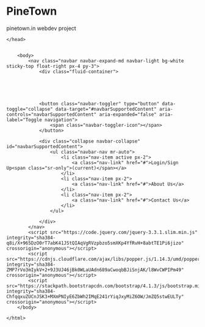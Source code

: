 # PineTown
pinetown.in webdev project


<!DOCTYPE html>
<html lang="en">
    <head>
        <meta charset="utf-8">
        <meta name="viewport" content="width=device-width, initial-scale=1.0, shrink-to-fit=no">
            <!-- for copyright>? check! -->
        <meta name="copyrighted-site-verification" content="09a084fc0be90527">
                <!-- Bootstrap CSS for styling and layout-->
        <link rel="stylesheet" href="https://stackpath.bootstrapcdn.com/bootstrap/4.1.3/css/bootstrap.min.css" integrity="sha384-MCw98/SFnGE8fJT3GXwEOngsV7Zt27NXFoaoApmYm81iuXoPkFOJwJ8ERdknLPMO" crossorigin="anonymous">
                <!--CSS for styling and layout-->
        <link rel="stylesheet" href="style.css" type="text/css">
        <title> PineTown | Home </title>
        
    </head>
    
   
        <body>
            <nav class="navbar navbar-expand-md navbar-light bg-white sticky-top float-right px-4 py-3">
                <div class="fluid-container">
                    
                
                
                
                
                <button class="navbar-toggler" type="button" data-toggle="collapse" data-target="#navbarSupportedContent" aria-controls="navbarSupportedContent" aria-expanded="false" aria-label="Toggle navigation">
                    <span class="navbar-toggler-icon"></span>
                </button>
                
                <div class="collapse navbar-collapse" id="navbarSupportedContent">
                    <ul class="navbar-nav mr-auto">
                        <li class="nav-item active px-2">
                            <a class="nav-link" href="#">Login/Sign Up<span class="sr-only">(current)</span></a>
                        </li>
                        <li class="nav-item px-2">
                            <a class="nav-link" href="#">About Us</a>
                        </li>
                        <li class="nav-item px-2">
                            <a class="nav-link" href="#">Contact Us</a>
                        </li>
                    </ul>
                    
                </div>
            </nav>
            <script src="https://code.jquery.com/jquery-3.3.1.slim.min.js" integrity="sha384-q8i/X+965DzO0rT7abK41JStQIAqVgRVzpbzo5smXKp4YfRvH+8abtTE1Pi6jizo" crossorigin="anonymous"></script>
            <script src="https://cdnjs.cloudflare.com/ajax/libs/popper.js/1.14.3/umd/popper.min.js" integrity="sha384-ZMP7rVo3mIykV+2+9J3UJ46jBk0WLaUAdn689aCwoqbBJiSnjAK/l8WvCWPIPm49" crossorigin="anonymous"></script>
            <script src="https://stackpath.bootstrapcdn.com/bootstrap/4.1.3/js/bootstrap.min.js" integrity="sha384-ChfqqxuZUCnJSK3+MXmPNIyE6ZbWh2IMqE241rYiqJxyMiZ6OW/JmZQ5stwEULTy" crossorigin="anonymous"></script>
        </body>
        
    </html>
